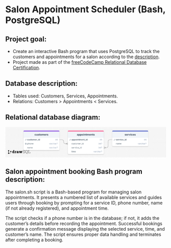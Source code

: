 # Salon Appointment Scheduler (Bash, PostgreSQL)

## Project goal:
* Create an interactive Bash program that uses PostgreSQL to track the customers and appointments for a salon according to the [description](https://github.com/freeCodeCamp/learn-salon-appointment-scheduler/blob/main/TUTORIAL.md).
* Project made as part of the [freeCodeCamp Relational Database Certification](https://www.freecodecamp.org/learn/relational-database).

## Database description:
* Tables used: Customers, Services, Appointments.
* Relations: Customers > Appointments < Services.

## Relational database diagram:
![database](https://github.com/AdelaHlobilova/sql-data-science/blob/main/freecodecamp-sql/salon-appointment-scheduler/drawSQL-salon.png)

## Salon appointment booking Bash program description:

The salon.sh script is a Bash-based program for managing salon appointments. It presents a numbered list of available services and guides users through booking by prompting for a service ID, phone number, name (if not already registered), and appointment time.

The script checks if a phone number is in the database; if not, it adds the customer’s details before recording the appointment. Successful bookings generate a confirmation message displaying the selected service, time, and customer’s name. The script ensures proper data handling and terminates after completing a booking.

